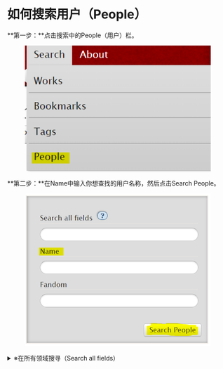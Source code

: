 # 如何搜索用户（People）

**第一步：**点击搜索中的People（用户）栏。

<figure><img src="../../.gitbook/assets/image (29).png" alt=""><figcaption></figcaption></figure>

**第二步：**在Name中输入你想查找的用户名称，然后点击Search People。

<figure><img src="../../.gitbook/assets/image (42).png" alt=""><figcaption></figcaption></figure>

<details>

<summary>※在所有领域搜寻（Search all fields）</summary>

在所有领域搜寻可以同时在用户名（Usernames）别名（Pseuds）和账户简介（pseud descriptions）中搜索你的关键词。

* **「\*」符号代表任意字符：**输入「Steve\*」，返回的结果会包括「Steve」「Steven」和「Stevenson」
* **空格的作用与「AND」相同：**输入「Anna Jones」会获得「Anna」和「Anna J. Jones」，但不会有「Anna」这个单独的词
* **「|」代表「或者（不互斥）」**：输入「Anna | Jones」会找到「Anna」「Anna Jones」和「Jones」
* **「"」用于精确搜索：**英文双引号中的词语不会分开且顺序不变，如输入"Anna Jones"只会返回"Anna Jones"而不是Anna J. Jones或Jones Anna

</details>
